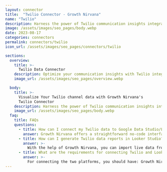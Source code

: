 ```yaml
---
layout: connector
title:  "Twilio Connector - Growth Nirvana"
name: "Twilio"
description: Harness the power of Twilio communication insights integrated into Looker Studio for strategic messaging decisions.
image: /assets/images/seo_pages/body.webp
date: 2023-08-17
categories: connectors
permalink: connectors/twilio
icon_url: /assets/images/seo_pages/connectors/twilio

sections:
  overview:
    title: >-
      Twilio Data Connector
    description: Optimize your communication insights with Twilio integration. Seamlessly merge communication data from Twilio with Looker Studio's analytical capabilities, unlocking insights that drive messaging strategies, communication analysis, and operational excellence.
    image_url: /assets/images/seo_pages/overview.webp

  body:
    title: >-
      Visualize Your Twilio channel data with Growth Nirvana's
      Twilio Connector
    description: Harness the power of Twilio communication insights integrated into Looker Studio for strategic messaging decisions.
    image_url: /assets/images/seo_pages/body.webp
  faq:
    title: FAQs
    questions:
      - title: How can I connect my Twilio data to Google Data Studio/Looker Studio?
        answer: Growth Nirvana offers a straightforward no-code interface to connect to Twilio data sources.
      - title: How can I generate Twilio data reports in Looker Studio?
        answer: >-
          With the help of Growth Nirvana, you can import live data from Twilio into Looker Studio. These data can be viewed in charts, tables, and dashboards to generate branded reports that can be shared instantly.
      - title: What are the requirements for connecting Twilio and Looker Studio?
        answer: >-
          For connecting the two platforms, you should have: Growth Nirvana Account and Twilio Ads Account
---
```

